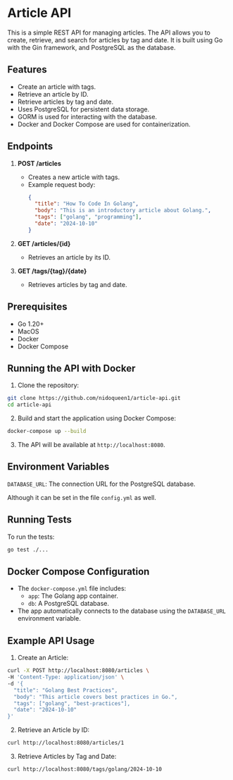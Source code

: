 # Article API

This is a simple REST API for managing articles. The API allows you to create, retrieve, and search for articles by tag and date. It is built using Go with the Gin framework, and PostgreSQL as the database.

## Features

- Create an article with tags.
- Retrieve an article by ID.
- Retrieve articles by tag and date.
- Uses PostgreSQL for persistent data storage.
- GORM is used for interacting with the database.
- Docker and Docker Compose are used for containerization.

## Endpoints

1. **POST /articles**
   - Creates a new article with tags.
   - Example request body:
     ```json
     {
       "title": "How To Code In Golang",
       "body": "This is an introductory article about Golang.",
       "tags": ["golang", "programming"],
       "date": "2024-10-10"
     }
     ```

2. **GET /articles/{id}**
   - Retrieves an article by its ID.

3. **GET /tags/{tag}/{date}**
   - Retrieves articles by tag and date.

## Prerequisites
- Go 1.20+
- MacOS
- Docker
- Docker Compose

## Running the API with Docker
1. Clone the repository:
```bash
git clone https://github.com/nidoqueen1/article-api.git
cd article-api
```

2. Build and start the application using Docker Compose:
``` bash
docker-compose up --build
```

3. The API will be available at `http://localhost:8080`.

## Environment Variables
`DATABASE_URL`: The connection URL for the PostgreSQL database.

Although it can be set in the file `config.yml` as well.

## Running Tests
To run the tests:
``` bash
go test ./...
```

## Docker Compose Configuration
- The `docker-compose.yml` file includes:
    - `app`: The Golang app container.
    - `db`: A PostgreSQL database.
- The app automatically connects to the database using the `DATABASE_URL` environment variable.

## Example API Usage
1. Create an Article:
```bash
curl -X POST http://localhost:8080/articles \
-H 'Content-Type: application/json' \
-d '{
  "title": "Golang Best Practices",
  "body": "This article covers best practices in Go.",
  "tags": ["golang", "best-practices"],
  "date": "2024-10-10"
}'
```

2. Retrieve an Article by ID:
``` bash
curl http://localhost:8080/articles/1
```

3. Retrieve Articles by Tag and Date:
```bash
curl http://localhost:8080/tags/golang/2024-10-10
```
